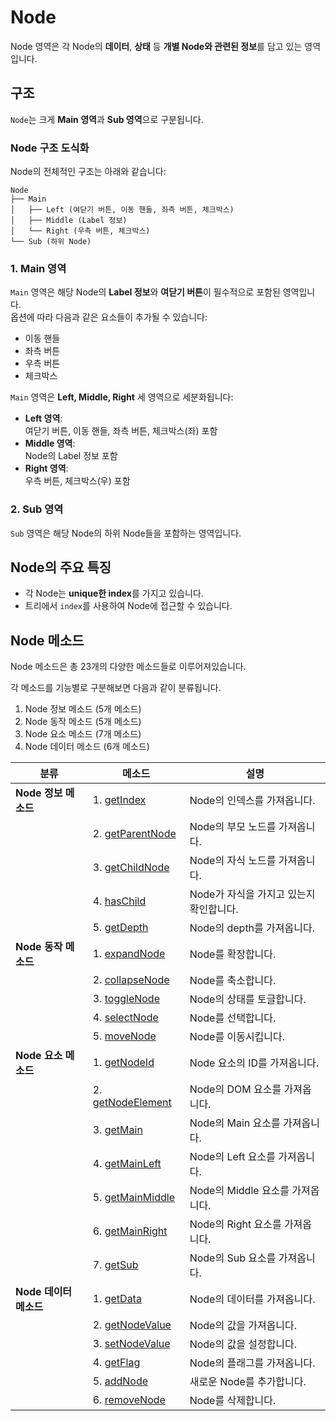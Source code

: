 # Node

Node 영역은 각 Node의 **데이터**, **상태** 등 **개별 Node와 관련된 정보**를 담고 있는 영역입니다.

## 구조

`Node`는 크게 **Main 영역**과 **Sub 영역**으로 구분됩니다.

### Node 구조 도식화
Node의 전체적인 구조는 아래와 같습니다:

```plaintext
Node
├── Main
│   ├── Left (여닫기 버튼, 이동 핸들, 좌측 버튼, 체크박스)
│   ├── Middle (Label 정보)
│   └── Right (우측 버튼, 체크박스)
└── Sub (하위 Node)
```

### 1. Main 영역

`Main` 영역은 해당 Node의 **Label 정보**와 **여닫기 버튼**이 필수적으로 포함된 영역입니다.  
옵션에 따라 다음과 같은 요소들이 추가될 수 있습니다:
- 이동 핸들
- 좌측 버튼
- 우측 버튼
- 체크박스

`Main` 영역은 **Left, Middle, Right** 세 영역으로 세분화됩니다:

- **Left 영역**:  
    여닫기 버튼, 이동 핸들, 좌측 버튼, 체크박스(좌) 포함
- **Middle 영역**:  
    Node의 Label 정보 포함
- **Right 영역**:  
    우측 버튼, 체크박스(우) 포함


### 2. Sub 영역

`Sub` 영역은 해당 Node의 하위 Node들을 포함하는 영역입니다.

## Node의 주요 특징

- 각 Node는 **unique한 index**를 가지고 있습니다.
- 트리에서 `index`를 사용하여 Node에 접근할 수 있습니다.

## Node 메소드

Node 메소드은 총 23개의 다양한 메소드들로 이루어져있습니다.

각 메소드를 기능별로 구분해보면 다음과 같이 분류됩니다.

1. Node 정보 메소드 (5개 메소드)
2. Node 동작 메소드 (5개 메소드)
3. Node 요소 메소드 (7개 메소드)
4. Node 데이터 메소드 (6개 메소드)

| **분류**                  | **메소드**                                                    | **설명**                                    |
|---------------------------|--------------------------------------------------------------|---------------------------------------------|
| **Node 정보 메소드**       | 1. [getIndex](./Methods.md#getIndex)               | Node의 인덱스를 가져옵니다.                    |
|                           | 2. [getParentNode](./Methods.md#getParentNode)     | Node의 부모 노드를 가져옵니다.                  |
|                           | 3. [getChildNode](./Methods.md#getChildNode)       | Node의 자식 노드를 가져옵니다.                  |
|                           | 4. [hasChild](./Methods.md#hasChild)               | Node가 자식을 가지고 있는지 확인합니다.          |
|                           | 5. [getDepth](./Methods.md#getDepth)               | Node의 depth를 가져옵니다.                     |
| **Node 동작 메소드**       | 1. [expandNode](./Methods.md#expandNode)           | Node를 확장합니다.                              |
|                           | 2. [collapseNode](./Methods.md#collapseNode)       | Node를 축소합니다.                              |
|                           | 3. [toggleNode](./Methods.md#toggleNode)           | Node의 상태를 토글합니다.                        |
|                           | 4. [selectNode](./Methods.md#selectNode)           | Node를 선택합니다.                              |
|                           | 5. [moveNode](./Methods.md#moveNode)               | Node를 이동시킵니다.                            |
| **Node 요소 메소드**       | 1. [getNodeId](./Methods.md#getNodeId)             | Node 요소의 ID를 가져옵니다.                     |
|                           | 2. [getNodeElement](./Methods.md#getNodeElement)   | Node의 DOM 요소를 가져옵니다.                    |
|                           | 3. [getMain](./Methods.md#getMain)                 | Node의 Main 요소를 가져옵니다.                   |
|                           | 4. [getMainLeft](./Methods.md#getMainLeft)         | Node의 Left 요소를 가져옵니다.                   |
|                           | 5. [getMainMiddle](./Methods.md#getMainMiddle)     | Node의 Middle 요소를 가져옵니다.                 |
|                           | 6. [getMainRight](./Methods.md#getMainRight)       | Node의 Right 요소를 가져옵니다.                  |
|                           | 7. [getSub](./Methods.md#getSub)                   | Node의 Sub 요소를 가져옵니다.                    |
| **Node 데이터 메소드**     | 1. [getData](./Methods.md#getData)                 | Node의 데이터를 가져옵니다.                      |
|                           | 2. [getNodeValue](./Methods.md#getNodeValue)       | Node의 값을 가져옵니다.                         |
|                           | 3. [setNodeValue](./Methods.md#setNodeValue)       | Node의 값을 설정합니다.                         |
|                           | 4. [getFlag](./Methods.md#getFlag)                 | Node의 플래그를 가져옵니다.                      |
|                           | 5. [addNode](./Methods.md#addNode)                 | 새로운 Node를 추가합니다.                        |
|                           | 6. [removeNode](./Methods.md#removeNode)           | Node를 삭제합니다.                              |


